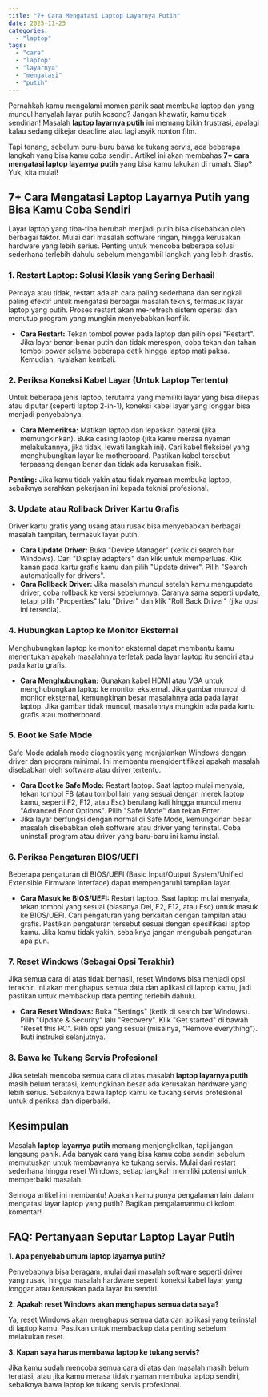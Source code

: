 ```yaml
---
title: "7+ Cara Mengatasi Laptop Layarnya Putih"
date: 2025-11-25
categories: 
  - "laptop"
tags: 
  - "cara"
  - "laptop"
  - "layarnya"
  - "mengatasi"
  - "putih"
---
```


Pernahkah kamu mengalami momen panik saat membuka laptop dan yang muncul hanyalah layar putih kosong? Jangan khawatir, kamu tidak sendirian! Masalah **laptop layarnya putih** ini memang bikin frustrasi, apalagi kalau sedang dikejar deadline atau lagi asyik nonton film.

Tapi tenang, sebelum buru-buru bawa ke tukang servis, ada beberapa langkah yang bisa kamu coba sendiri. Artikel ini akan membahas **7+ cara mengatasi laptop layarnya putih** yang bisa kamu lakukan di rumah. Siap? Yuk, kita mulai!

## 7+ Cara Mengatasi Laptop Layarnya Putih yang Bisa Kamu Coba Sendiri

Layar laptop yang tiba-tiba berubah menjadi putih bisa disebabkan oleh berbagai faktor. Mulai dari masalah software ringan, hingga kerusakan hardware yang lebih serius. Penting untuk mencoba beberapa solusi sederhana terlebih dahulu sebelum mengambil langkah yang lebih drastis.

### 1\. Restart Laptop: Solusi Klasik yang Sering Berhasil

Percaya atau tidak, restart adalah cara paling sederhana dan seringkali paling efektif untuk mengatasi berbagai masalah teknis, termasuk layar laptop yang putih. Proses restart akan me-refresh sistem operasi dan menutup program yang mungkin menyebabkan konflik.

- **Cara Restart:** Tekan tombol power pada laptop dan pilih opsi "Restart". Jika layar benar-benar putih dan tidak merespon, coba tekan dan tahan tombol power selama beberapa detik hingga laptop mati paksa. Kemudian, nyalakan kembali.

### 2\. Periksa Koneksi Kabel Layar (Untuk Laptop Tertentu)

Untuk beberapa jenis laptop, terutama yang memiliki layar yang bisa dilepas atau diputar (seperti laptop 2-in-1), koneksi kabel layar yang longgar bisa menjadi penyebabnya.

- **Cara Memeriksa:** Matikan laptop dan lepaskan baterai (jika memungkinkan). Buka casing laptop (jika kamu merasa nyaman melakukannya, jika tidak, lewati langkah ini). Cari kabel fleksibel yang menghubungkan layar ke motherboard. Pastikan kabel tersebut terpasang dengan benar dan tidak ada kerusakan fisik.

**Penting:** Jika kamu tidak yakin atau tidak nyaman membuka laptop, sebaiknya serahkan pekerjaan ini kepada teknisi profesional.

### 3\. Update atau Rollback Driver Kartu Grafis

Driver kartu grafis yang usang atau rusak bisa menyebabkan berbagai masalah tampilan, termasuk layar putih.

- **Cara Update Driver:** Buka "Device Manager" (ketik di search bar Windows). Cari "Display adapters" dan klik untuk memperluas. Klik kanan pada kartu grafis kamu dan pilih "Update driver". Pilih "Search automatically for drivers".
- **Cara Rollback Driver:** Jika masalah muncul setelah kamu mengupdate driver, coba rollback ke versi sebelumnya. Caranya sama seperti update, tetapi pilih "Properties" lalu "Driver" dan klik "Roll Back Driver" (jika opsi ini tersedia).

### 4\. Hubungkan Laptop ke Monitor Eksternal

Menghubungkan laptop ke monitor eksternal dapat membantu kamu menentukan apakah masalahnya terletak pada layar laptop itu sendiri atau pada kartu grafis.

- **Cara Menghubungkan:** Gunakan kabel HDMI atau VGA untuk menghubungkan laptop ke monitor eksternal. Jika gambar muncul di monitor eksternal, kemungkinan besar masalahnya ada pada layar laptop. Jika gambar tidak muncul, masalahnya mungkin ada pada kartu grafis atau motherboard.

### 5\. Boot ke Safe Mode

Safe Mode adalah mode diagnostik yang menjalankan Windows dengan driver dan program minimal. Ini membantu mengidentifikasi apakah masalah disebabkan oleh software atau driver tertentu.

- **Cara Boot ke Safe Mode:** Restart laptop. Saat laptop mulai menyala, tekan tombol F8 (atau tombol lain yang sesuai dengan merek laptop kamu, seperti F2, F12, atau Esc) berulang kali hingga muncul menu "Advanced Boot Options". Pilih "Safe Mode" dan tekan Enter.
- Jika layar berfungsi dengan normal di Safe Mode, kemungkinan besar masalah disebabkan oleh software atau driver yang terinstal. Coba uninstall program atau driver yang baru-baru ini kamu instal.

### 6\. Periksa Pengaturan BIOS/UEFI

Beberapa pengaturan di BIOS/UEFI (Basic Input/Output System/Unified Extensible Firmware Interface) dapat mempengaruhi tampilan layar.

- **Cara Masuk ke BIOS/UEFI:** Restart laptop. Saat laptop mulai menyala, tekan tombol yang sesuai (biasanya Del, F2, F12, atau Esc) untuk masuk ke BIOS/UEFI. Cari pengaturan yang berkaitan dengan tampilan atau grafis. Pastikan pengaturan tersebut sesuai dengan spesifikasi laptop kamu. Jika kamu tidak yakin, sebaiknya jangan mengubah pengaturan apa pun.

### 7\. Reset Windows (Sebagai Opsi Terakhir)

Jika semua cara di atas tidak berhasil, reset Windows bisa menjadi opsi terakhir. Ini akan menghapus semua data dan aplikasi di laptop kamu, jadi pastikan untuk membackup data penting terlebih dahulu.

- **Cara Reset Windows:** Buka "Settings" (ketik di search bar Windows). Pilih "Update & Security" lalu "Recovery". Klik "Get started" di bawah "Reset this PC". Pilih opsi yang sesuai (misalnya, "Remove everything"). Ikuti instruksi selanjutnya.

### 8\. Bawa ke Tukang Servis Profesional

Jika setelah mencoba semua cara di atas masalah **laptop layarnya putih** masih belum teratasi, kemungkinan besar ada kerusakan hardware yang lebih serius. Sebaiknya bawa laptop kamu ke tukang servis profesional untuk diperiksa dan diperbaiki.

## Kesimpulan

Masalah **laptop layarnya putih** memang menjengkelkan, tapi jangan langsung panik. Ada banyak cara yang bisa kamu coba sendiri sebelum memutuskan untuk membawanya ke tukang servis. Mulai dari restart sederhana hingga reset Windows, setiap langkah memiliki potensi untuk memperbaiki masalah.

Semoga artikel ini membantu! Apakah kamu punya pengalaman lain dalam mengatasi layar laptop yang putih? Bagikan pengalamanmu di kolom komentar!

## FAQ: Pertanyaan Seputar Laptop Layar Putih

**1\. Apa penyebab umum laptop layarnya putih?**

Penyebabnya bisa beragam, mulai dari masalah software seperti driver yang rusak, hingga masalah hardware seperti koneksi kabel layar yang longgar atau kerusakan pada layar itu sendiri.

**2\. Apakah reset Windows akan menghapus semua data saya?**

Ya, reset Windows akan menghapus semua data dan aplikasi yang terinstal di laptop kamu. Pastikan untuk membackup data penting sebelum melakukan reset.

**3\. Kapan saya harus membawa laptop ke tukang servis?**

Jika kamu sudah mencoba semua cara di atas dan masalah masih belum teratasi, atau jika kamu merasa tidak nyaman membuka laptop sendiri, sebaiknya bawa laptop ke tukang servis profesional.
